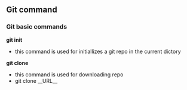 <h2> Git command</h2>
<h3> Git basic commands </h3>
<b>git init</b>
  <ul>
    <li> this command is used for initiallizes a git repo in the current dictory</li>
  </ul>
<b>git clone</b>
  <ul>
    <li> this command is used for downloading repo</li>
    <li> git clone __URL__ </li>
  </ul>
  
